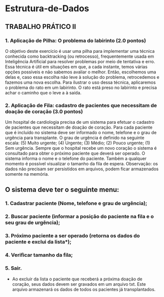 # Estrutura-de-Dados

## TRABALHO PRÁTICO II

### 1. Aplicação de Pilha: O problema do labirinto (2.0 pontos)
  
  O objetivo deste exercício é usar uma pilha para implementar uma técnica conhecida como backtracking (ou retrocesso), frequentemente usada em Inteligência Artificial para resolver problemas por meio de tentativa e erro. Essa técnica é útil em situações em que, a cada instante, temos várias opções possíveis e não sabemos avaliar o melhor. Então, escolhemos uma delas e, caso essa escolha não leve à solução do problema, retrocedemos e fazemos uma nova escolha.
Para ilustrar o uso dessa técnica, aplicaremos o problema do rato em um labirinto. O rato está preso no labirinto e precisa achar o caminho que o leve a à saída.


### 2. Aplicação de Fila: cadastro de pacientes que necessitam de doação de coração (3.0 pontos)

  Um hospital de cardiologia precisa de um sistema para efetuar o cadastro de pacientes que necessitam de doação de coração. Para cada paciente que é incluído no sistema deve ser informado o nome, telefone e o grau de urgência para transplante. O grau de urgência é definido na seguinte escala: (5) Muito urgente; (4) Urgente; (3) Médio; (2) Pouco urgente; (1) Sem urgência.
Sempre que o hospital recebe um novo coração o sistema é consultado para obter o próximo paciente que deverá ser operado. O sistema informa o nome e o telefone do paciente. Também a qualquer momento é possível visualizar o tamanho da fila de espera. Observação: os
dados não precisam ser persistidos em arquivos, podem ficar armazenados somente na memória. 

 ## O sistema deve ter o seguinte menu:

### 1. Cadastrar paciente (Nome, telefone e grau de urgência);
### 2. Buscar paciente (informar a posição do paciente na fila e o seu grau de urgência);
### 3. Próximo paciente a ser operado (retorna os dados do paciente e exclui da lista*);
### 4. Verificar tamanho da fila;
### 5. Sair.
* Ao excluir da lista o paciente que receberá a próxima doação de coração, seus dados devem ser gravados em um arquivo txt. Este arquivo armazenará os dados de todos os pacientes já transplantados.


